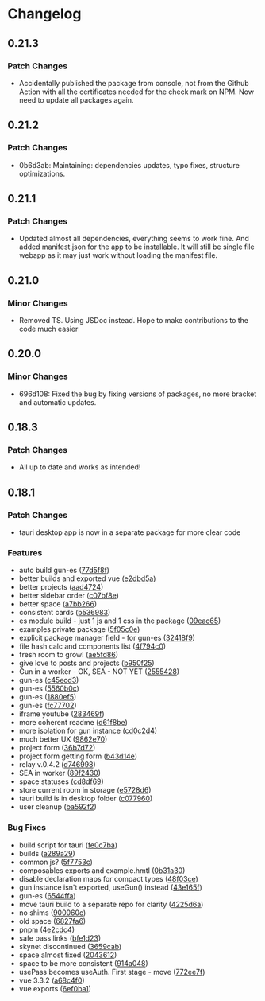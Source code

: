 # Changelog

## 0.21.3

### Patch Changes

- Accidentally published the package from console, not from the Github Action with all the certificates needed for the check mark on NPM. Now need to update all packages again.

## 0.21.2

### Patch Changes

- 0b6d3ab: Maintaining: dependencies updates, typo fixes, structure optimizations.

## 0.21.1

### Patch Changes

- Updated almost all dependencies, everything seems to work fine. And added manifest.json for the app to be installable. It will still be single file webapp as it may just work without loading the manifest file.

## 0.21.0

### Minor Changes

- Removed TS. Using JSDoc instead. Hope to make contributions to the code much easier

## 0.20.0

### Minor Changes

- 696d108: Fixed the bug by fixing versions of packages, no more bracket and automatic updates.

## 0.18.3

### Patch Changes

- All up to date and works as intended!

## 0.18.1

### Patch Changes

- tauri desktop app is now in a separate package for more clear code

### Features

- auto build gun-es ([77d5f8f](https://github.com/DeFUCC/gun-vue/commit/77d5f8f3811ee192d82969fdd78c8641b9d529c8))
- better builds and exported vue ([e2dbd5a](https://github.com/DeFUCC/gun-vue/commit/e2dbd5ab9409e3009c0784261d9ed348d5efb51c))
- better projects ([aad4724](https://github.com/DeFUCC/gun-vue/commit/aad4724a71139c3b9a6c68a48ad5ce26527d3371))
- better sidebar order ([c07bf8e](https://github.com/DeFUCC/gun-vue/commit/c07bf8edeb34cac79b81b753dbd2048562ae8855))
- better space ([a7bb266](https://github.com/DeFUCC/gun-vue/commit/a7bb2667d0226a5b7ea30125af6906c52d42ad22))
- consistent cards ([b536983](https://github.com/DeFUCC/gun-vue/commit/b536983f9d5ac395bbe916550523f576005d75b1))
- es module build - just 1 js and 1 css in the package ([09eac65](https://github.com/DeFUCC/gun-vue/commit/09eac6574a1411659768d303b59adcef1f7d73f6))
- examples private package ([5f05c0e](https://github.com/DeFUCC/gun-vue/commit/5f05c0ee9eca7c0940848f43aa8ab13f5b2a9821))
- explicit package manager field - for gun-es ([32418f9](https://github.com/DeFUCC/gun-vue/commit/32418f913d4c5ecd427d799f286125d0bace90d2))
- file hash calc and components list ([4f794c0](https://github.com/DeFUCC/gun-vue/commit/4f794c08783cbd98a1de977c9200e05d89aac91f))
- fresh room to grow! ([ae5fd86](https://github.com/DeFUCC/gun-vue/commit/ae5fd861cbbeb06b7339269e3b7104c28e69ec4e))
- give love to posts and projects ([b950f25](https://github.com/DeFUCC/gun-vue/commit/b950f25082c5da586fd09f5b2474aa0cfc74bbe4))
- Gun in a worker - OK, SEA - NOT YET ([2555428](https://github.com/DeFUCC/gun-vue/commit/25554287883983526789706c38beee2b8f24a5ae))
- gun-es ([c45ecd3](https://github.com/DeFUCC/gun-vue/commit/c45ecd366524ee728d4a5f4a96fb09fbc09d1ba8))
- gun-es ([5560b0c](https://github.com/DeFUCC/gun-vue/commit/5560b0c5a51b0ceec26fb87f2f35e42c73155d6e))
- gun-es ([1880ef5](https://github.com/DeFUCC/gun-vue/commit/1880ef5f39ffaf8824220eece51d129988bba9e4))
- gun-es ([fc77702](https://github.com/DeFUCC/gun-vue/commit/fc77702172c8d572821c5d4f774022b1c034a350))
- iframe youtube ([283469f](https://github.com/DeFUCC/gun-vue/commit/283469f1ae9562b7fc8b35c7e644f19724919a1f))
- more coherent readme ([d61f8be](https://github.com/DeFUCC/gun-vue/commit/d61f8be144b6a529cde82c8b04b0e88abb0b7863))
- more isolation for gun instance ([cd0c2d4](https://github.com/DeFUCC/gun-vue/commit/cd0c2d40c73af155adcef9d36ee656fb92b2c48f))
- much better UX ([9862e70](https://github.com/DeFUCC/gun-vue/commit/9862e70dff1e7d3cd2cfe2cb2538467ec3424e57))
- project form ([36b7d72](https://github.com/DeFUCC/gun-vue/commit/36b7d72091fa3a5486c882bacb678479ad2f00a8))
- project form getting form ([b43d14e](https://github.com/DeFUCC/gun-vue/commit/b43d14e8ef62416e0219539764133ad1d9dfb46b))
- relay v.0.4.2 ([d746998](https://github.com/DeFUCC/gun-vue/commit/d74699854c2de41d804ab279a908b872144e383f))
- SEA in worker ([89f2430](https://github.com/DeFUCC/gun-vue/commit/89f2430a7e8dcfed0b5740c2c86bf7f0790ae1c4))
- space statuses ([cd8df69](https://github.com/DeFUCC/gun-vue/commit/cd8df69b10614ff4c9f073f59da1c497cfff9141))
- store current room in storage ([e5728d6](https://github.com/DeFUCC/gun-vue/commit/e5728d6365eb3bb8dfc083c6864787281c70b259))
- tauri build is in desktop folder ([c077960](https://github.com/DeFUCC/gun-vue/commit/c077960842806d7ccf267d58a49df75da821df8b))
- user cleanup ([ba592f2](https://github.com/DeFUCC/gun-vue/commit/ba592f2ef54fa81f0471b9dc24c591ad0f8ddf2d))

### Bug Fixes

- build script for tauri ([fe0c7ba](https://github.com/DeFUCC/gun-vue/commit/fe0c7ba3a8265f1effc813a180ec80373b43ff3c))
- builds ([a289a29](https://github.com/DeFUCC/gun-vue/commit/a289a29e932cacfd06dc31ba04e4f01316ef3928))
- common js? ([5f7753c](https://github.com/DeFUCC/gun-vue/commit/5f7753cbeb02c5a8f7620b45a9c8e939ae56c5f9))
- composables exports and example.hmtl ([0b31a30](https://github.com/DeFUCC/gun-vue/commit/0b31a30725a0e6547815da3474527fdd55c4851d))
- disable declaration maps for compact types ([48f03ce](https://github.com/DeFUCC/gun-vue/commit/48f03ce4ae918d4e855cd39784bb64eb4a5b6a9d))
- gun instance isn't exported, useGun() instead ([43e165f](https://github.com/DeFUCC/gun-vue/commit/43e165f8c51920eee67ff314355e9cdfc551b6a1))
- gun-es ([6544ffa](https://github.com/DeFUCC/gun-vue/commit/6544ffa92b1204ab4b2f9f2cf3719bcd8a44a14d))
- move tauri build to a separate repo for clarity ([4225d6a](https://github.com/DeFUCC/gun-vue/commit/4225d6a75122c08f400ac15c77ca57676c6a78ed))
- no shims ([900060c](https://github.com/DeFUCC/gun-vue/commit/900060c3a50555bd8668cc31e12605d25f2c3ea2))
- old space ([6827fa6](https://github.com/DeFUCC/gun-vue/commit/6827fa64303c8223aacf06c675621753f2ae02f0))
- pnpm ([4e2cdc4](https://github.com/DeFUCC/gun-vue/commit/4e2cdc415d26b141646e5740fa4c80b473bb1b82))
- safe pass links ([bfe1d23](https://github.com/DeFUCC/gun-vue/commit/bfe1d23cb6d163c874774a3ee4a0200d7423e47d))
- skynet discontinued ([3659cab](https://github.com/DeFUCC/gun-vue/commit/3659cab7e9c69ebe3e1d8a5f6bd3b522caefa0f7))
- space almost fixed ([2043612](https://github.com/DeFUCC/gun-vue/commit/20436126531ffad607d953269dcd8e47f4558f24))
- space to be more consistent ([914a048](https://github.com/DeFUCC/gun-vue/commit/914a04871155821cb937f62220ef77d8c1dcab84))
- usePass becomes useAuth. First stage - move ([772ee7f](https://github.com/DeFUCC/gun-vue/commit/772ee7f68ad4f144b7b33e137d4795cf0e4ee4a9))
- vue 3.3.2 ([a68c4f0](https://github.com/DeFUCC/gun-vue/commit/a68c4f01eb0cb0d2a7977637252e4b47d3f03e9f))
- vue exports ([6ef0ba1](https://github.com/DeFUCC/gun-vue/commit/6ef0ba1f030c0389c3e74c8a96d91bb0d132fe2b))
